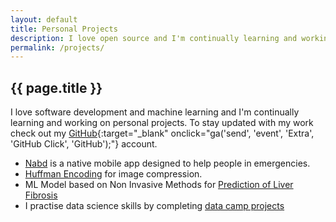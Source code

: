 ```yaml
---
layout: default
title: Personal Projects
description: I love open source and I'm continually learning and working on personal projects.
permalink: /projects/
---
```


## {{ page.title }}

I love software development and machine learning and I'm continually learning and working on personal projects.
To stay updated with my work check out my [GitHub][1]{:target="\_blank" onclick="ga('send', 'event', 'Extra', 'GitHub Click', 'GitHub');"} account.

- [Nabd][7] is a native mobile app designed to help people in emergencies.
- [Huffman Encoding][10] for image compression.
- ML Model based on Non Invasive Methods for [Prediction of Liver Fibrosis][11]
- I practise data science skills by completing [data camp projects][6]

[1]: https://github.com/nada-ashraf
[2]: /ishows
[3]: /powercore/
[4]: /open-fast-struct/
[5]: /yarr-yet-another-ruby-repl/
[6]: https://github.com/Nada-Ashraf/data-science-projects-datacamp
[7]: https://github.com/Abdulrahman-Khalid/NABD-React-Native
[8]: http://arturoherrero.github.io/theyearwemet/365/
[9]: https://github.com/arturoherrero/biteydown
[10]: https://github.com/sbme-tutorials/huffman-encoding
[11]: https://aligamalelgaml.github.io/Team15/
